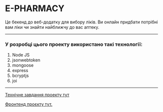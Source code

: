 # E-PHARMACY

Це бекенд до веб-додатку для вибору ліків. Ви онлайн придбати потрібні вам ліки чи знайти
найближчу до вас аптеку.

---

### У розробці цього проекту використано такі технології:

1. Node JS
2. jsonwebtoken
3. mongoose
4. express
5. bcryptjs
6. joi

---

[Технічне завдання проекту тут](https://docs.google.com/spreadsheets/d/1TdZTkbTSEcscopFAAH1XiiAbkP8IOawIugpvaG9xnuw/edit?gid=808577346#gid=808577346)

[Фронтенд проєкту тут.](https://github.com/ira089/Pharmacy)
